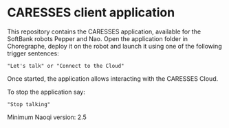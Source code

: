 # CARESSES client application
This repository contains the CARESSES application, available for the SoftBank robots Pepper and Nao.
Open the application folder in Choregraphe, deploy it on the robot and launch it using one of the following trigger sentences:
```
"Let's talk" or "Connect to the Cloud"
```

Once started, the application allows interacting with the CARESSES Cloud. 

To stop the application say:
```
"Stop talking"
```

Minimum Naoqi version: 2.5
